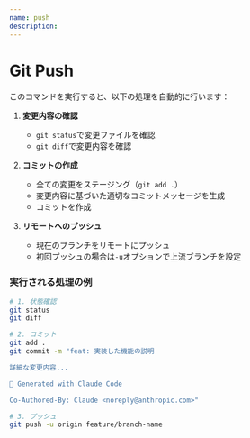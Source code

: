 ```yaml
---
name: push
description: 
---
```

# Git Push

このコマンドを実行すると、以下の処理を自動的に行います：

1. **変更内容の確認**
   - `git status`で変更ファイルを確認
   - `git diff`で変更内容を確認

2. **コミットの作成**
   - 全ての変更をステージング（`git add .`）
   - 変更内容に基づいた適切なコミットメッセージを生成
   - コミットを作成

3. **リモートへのプッシュ**
   - 現在のブランチをリモートにプッシュ
   - 初回プッシュの場合は`-u`オプションで上流ブランチを設定

### 実行される処理の例
```bash
# 1. 状態確認
git status
git diff

# 2. コミット
git add .
git commit -m "feat: 実装した機能の説明

詳細な変更内容...

🤖 Generated with Claude Code

Co-Authored-By: Claude <noreply@anthropic.com>"

# 3. プッシュ
git push -u origin feature/branch-name
```
